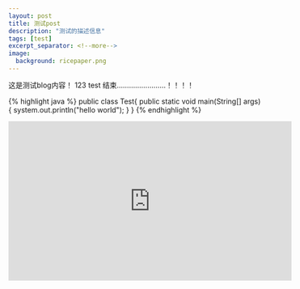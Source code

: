 ```yaml
---
layout: post
title: 测试post
description: "测试的描述信息"
tags: [test]
excerpt_separator: <!--more-->
image:
  background: ricepaper.png
---
```


这是测试blog内容！
123
test
结束……………………！！！！

{% highlight java %}
public class Test{
    public static void main(String[] args) {
        system.out.println("hello world");
    }
}
{% endhighlight %}

<!--more-->

<iframe width="560" height="315" src="http://player.youku.com/embed/XMTMzNTU5ODk2NA==" frameborder="0"> </iframe>

<figure>
    <a href="http://img2.3lian.com/2014/f7/5/d/22.jpg"><img src="http://img2.3lian.com/2014/f7/5/d/22.jpg" alt=""></a>
</figure>

